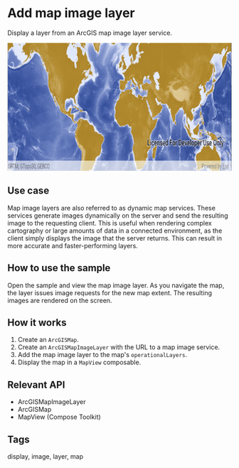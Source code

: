 # Add map image layer

Display a layer from an ArcGIS map image layer service.

![Add map image Layer](add-map-image-layer.png)

## Use case

Map image layers are also referred to as dynamic map services. These services generate images dynamically on the server and send the resulting image to the requesting client. This is useful when rendering complex cartography or large amounts of data in a connected environment, as the client simply displays the image that the server returns. This can result in more accurate and faster-performing layers.

## How to use the sample

Open the sample and view the map image layer. As you navigate the map, the layer issues image requests for the new map extent. The resulting images are rendered on the screen.

## How it works

1. Create an `ArcGISMap`.
2. Create an `ArcGISMapImageLayer` with the URL to a map image service.
3. Add the map image layer to the map's `operationalLayers`.
4. Display the map in a `MapView` composable.

## Relevant API

* ArcGISMapImageLayer
* ArcGISMap
* MapView (Compose Toolkit)

## Tags

display, image, layer, map